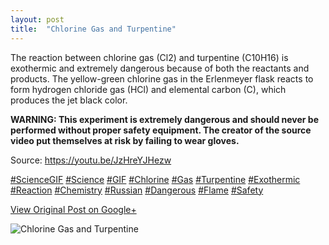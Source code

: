 ```yaml
---
layout: post
title:  "Chlorine Gas and Turpentine"
---
```


The reaction between chlorine gas (Cl2) and turpentine (C10H16) is exothermic
and extremely dangerous because of both the reactants and products. The
yellow-green chlorine gas in the Erlenmeyer flask reacts to form hydrogen
chloride gas (HCl) and elemental carbon (C), which produces the jet black
color.  
  
 **WARNING: This experiment is extremely dangerous and should never be
performed without proper safety equipment. The creator of the source video put
themselves at risk by failing to wear gloves.**  
  
Source: <https://youtu.be/JzHreYJHezw>  
  
[#ScienceGIF](https://plus.google.com/s/%23ScienceGIF/posts)
[#Science](https://plus.google.com/s/%23Science/posts)
[#GIF](https://plus.google.com/s/%23GIF/posts)
[#Chlorine](https://plus.google.com/s/%23Chlorine/posts)
[#Gas](https://plus.google.com/s/%23Gas/posts)
[#Turpentine](https://plus.google.com/s/%23Turpentine/posts)
[#Exothermic](https://plus.google.com/s/%23Exothermic/posts)
[#Reaction](https://plus.google.com/s/%23Reaction/posts)
[#Chemistry](https://plus.google.com/s/%23Chemistry/posts)
[#Russian](https://plus.google.com/s/%23Russian/posts)
[#Dangerous](https://plus.google.com/s/%23Dangerous/posts)
[#Flame](https://plus.google.com/s/%23Flame/posts)
[#Safety](https://plus.google.com/s/%23Safety/posts)﻿

[View Original Post on Google+](https://plus.google.com/+ColinSullender/posts/Dugj8vUzJjj)

![Chlorine Gas and Turpentine](/assets/img/2015-12-10-Chlorine-Gas-and-Turpentine.gif)
